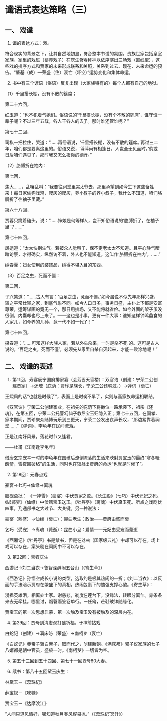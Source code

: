 # 谶语式表达策略（三）

 

## 一、 戏谶

1. 谶的表达方式：戏。

符合现实的背景之下，让其自然地初显，符合整本书谶的氛围。贵族世家包括皇室家族，家里的戏班（蓄养戏子）在庆生贺寿拜神以依序演出三场戏（直线型），这些戏的排序方式和贾家的未来形成联系和关照，关系到过去、现在、未来命运的预告。“肇基（成）—荣盛（住）衰亡（坏空）”运势变化和集体命运。

2. 书中有三个谚语（俗语）反复出现（大家族特有的）每个人都有自己的地狱。

（1）千里搭长棚，没有不散的筵席；

第二十六回，

红玉道：“也不犯着气她们。俗语说的‘千里搭长棚，没有个不散的筵席’，谁守谁一辈子呢？不过三年五载，各人干各人的去了。那时谁还管谁呢？”

第七十二回，

司棋一把拉住，哭道：“……再俗语说，‘千里搭长棚，没有不散的筵席。’再过三二年，咱们都是要离这里的。俗语又说，‘浮萍尚有相逢日，人岂全无见面时。’倘或日后咱们遇见了，那时我又怎么报你的德行。”

（2）胳膊折在袖内：

第七回，

焦大……，乱嚷乱叫：“我要往祠堂里哭太爷去，那里承望到如今生下这些畜牲来！每日家偷狗戏鸡，爬灰的爬灰，养小叔子的养小叔子，我什么不知道，咱们胳膊折了往袖子里藏。”

第六十八回，

贾蓉只跪着磕头，说：“……婶娘是何等样人，岂不知俗语说的‘胳膊折了，在袖子里’？……”

第七十四回，

凤姐道：“太太快别生气。若被众人觉察了，保不定老太太不知道。且平心静气暗暗访察，才得确实，纵然访不着，外人也不能知道。这叫作‘胳膊折在袖内’。……”

绣春囊：妇女使用的装饰品，绣得不堪入目的东西。

（3）百足之虫，死而不僵：

第二回，

子兴笑道：“……古人有言：‘百足之虫，死而不僵。’如今虽说不似先年那样兴盛，较之平常仕宦之家，到底气象不同。如今人口日多，事务日盛，主仆上下都是安富尊荣，运筹谋画的竟无一个，那日用排场，又不能将就省俭。如今外面的架子虽没很倒，内囊却也尽上来了。——这也是小事。更有一件大事：谁知这样钟鸣鼎食的人家儿，如今养的儿孙，竟一代不如一代了！”

 

第七十四回，

探春道：“……可知这样大族人家，若从外头杀来，一时是杀不死 的。这可是古人说的，‘百足之虫，死而不僵’，必须先从家里自杀自灭起来，才能一败涂地呢！”

## 二、 戏谶的表述

1. 第11回，寿宴辰宁国府排家宴（会芳园天香楼）：双官诰（创建：宁荣二公创建贾家）→还魂（庇荫：贾珍是族长，宁荣二公还魂过，）→弹词（衰亡） 

王熙凤的话“也就是时候了”，表面上是时候不早了，实则与高家族命运相联结。

《双官诰》宁荣二公创建家业，在祖先的庇荫下将爵位一路承袭下，祖宗《还魂》，在第五回，宁荣二公托警幻仙子教导宝玉归隐入正；第七十五回，在国孝、家孝期间，贾珍聚众赌博玩乐到三更天，宁荣二公发出哀声长叹，“那边紧靠着祠堂……”《弹词》，李龟年在民间流落。

正是江南好风景，落花时节又逢君。

——杜甫《江南逢李龟年》

借唐玄宗宠幸一时的李龟年在国破后潦倒流落的生活来映射贾宝玉的最终“寒冬噎酸齑，雪夜围破毡”的生活，同时也在辐射出贾府的命运“也就是时候了”。

2. 第18回：元春点戏 

豪宴→七巧→仙缘→离魂 

脂砚斋批： 《一捧雪》（豪宴）中伏贾家之败。《长生殿》（七巧）中伏元妃之死。《邯郸梦》（仙缘）中伏甄宝玉送玉。《牡丹亭》（离魂）中伏黛玉死。所点之戏剧伏四事，乃通部书之大过节、大关键。另一种说法：

豪宴（鼎盛）→仙缘（衰亡）：昆曲老生：政治——贾府由盛而衰 

乞巧（受宠）→离魂（薨逝）：昆曲小旦：爱情——元妃由受宠而薨逝

《西厢记》《牡丹亭》书是禁书，但是在戏曲（国家级典礼）中却可以存在。场上戏可以存在，案头剧在闺阁中不可以存在。

3. 第22回：宝钗庆生

西游记→刘二当衣→鲁智深醉闹五台山（《寄生草》）

《西游记》孙悟空成长小说的类型，选取的是极其热闹的一折；《刘二当衣》：以反面的手法暗示贾府在繁盛下的真相，热闹包裹下的勉强支撑心酸。《寄生草》：

漫揾英雄泪，相离处士家。谢慈悲，剃度在莲台下。没缘法，转眼分离乍。赤条条来去无牵挂。哪里讨，烟蓑雨笠卷单行。一任俺，芒鞋破钵随缘化。

贾宝玉的第一次思想启蒙，第一次触及宝玉没有被触及的深层内在。

4. 第29回：贾母到清虚观打醮祈福，于神前拈戏 

白蛇记（创建）→满床笏（荣盛）→南柯梦（衰亡） 

《白蛇记》赤帝子斩白帝子，取而代之，创建新朝。《满床笏》郭子仪家族的七子八婿都是朝中官员，盛极一时。《南柯梦》一切皆为空。

5. 第五十三回到五十四回、第七十一回贾母80大寿。

6. 续书：第八十五回黛玉庆生：

林黛玉－《蕊珠记》

薛宝钗－《吃糠》

贾宝玉－《达摩渡江》

“人间只道风情好，哪知道秋月春风容易抛。”（《蕊珠记˙冥升》）